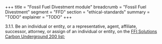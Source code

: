 +++
title = "Fossil Fuel Divestment module"
breadcrumb = "Fossil Fuel Divestment"
segment = "FFD"
section = "ethical-standards"
summary = "TODO"
explainer = "TODO"
+++

3.1.1. Be an individual or entity, or a representative, agent, affiliate, successor, attorney, or assign of an individual or entity, on the [FFI Solutions Carbon Underground 200 list](https://www.ffisolutions.com/research-analytics-index-solutions/research-screening/the-carbon-underground-200/?cn-reloaded=1);
